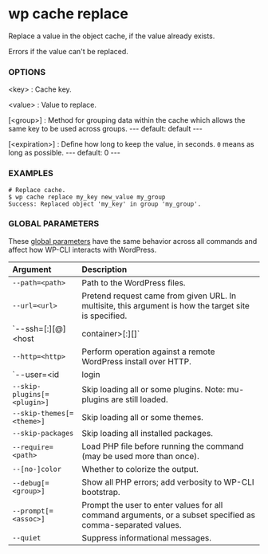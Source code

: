 # wp cache replace

Replace a value in the object cache, if the value already exists.

Errors if the value can't be replaced.

### OPTIONS

&lt;key&gt;
: Cache key.

&lt;value&gt;
: Value to replace.

[&lt;group&gt;]
: Method for grouping data within the cache which allows the same key to be used across groups.
\---
default: default
\---

[&lt;expiration&gt;]
: Define how long to keep the value, in seconds. `0` means as long as possible.
\---
default: 0
\---

### EXAMPLES

    # Replace cache.
    $ wp cache replace my_key new_value my_group
    Success: Replaced object 'my_key' in group 'my_group'.

### GLOBAL PARAMETERS

These [global parameters](https://make.wordpress.org/cli/handbook/config/) have the same behavior across all commands and affect how WP-CLI interacts with WordPress.

| **Argument**    | **Description**              |
|:----------------|:-----------------------------|
| `--path=<path>` | Path to the WordPress files. |
| `--url=<url>` | Pretend request came from given URL. In multisite, this argument is how the target site is specified. |
| `--ssh=[<scheme>:][<user>@]<host|container>[:<port>][<path>]` | Perform operation against a remote server over SSH (or a container using scheme of "docker", "docker-compose", "vagrant"). |
| `--http=<http>` | Perform operation against a remote WordPress install over HTTP. |
| `--user=<id|login|email>` | Set the WordPress user. |
| `--skip-plugins[=<plugin>]` | Skip loading all or some plugins. Note: mu-plugins are still loaded. |
| `--skip-themes[=<theme>]` | Skip loading all or some themes. |
| `--skip-packages` | Skip loading all installed packages. |
| `--require=<path>` | Load PHP file before running the command (may be used more than once). |
| `--[no-]color` | Whether to colorize the output. |
| `--debug[=<group>]` | Show all PHP errors; add verbosity to WP-CLI bootstrap. |
| `--prompt[=<assoc>]` | Prompt the user to enter values for all command arguments, or a subset specified as comma-separated values. |
| `--quiet` | Suppress informational messages. |

